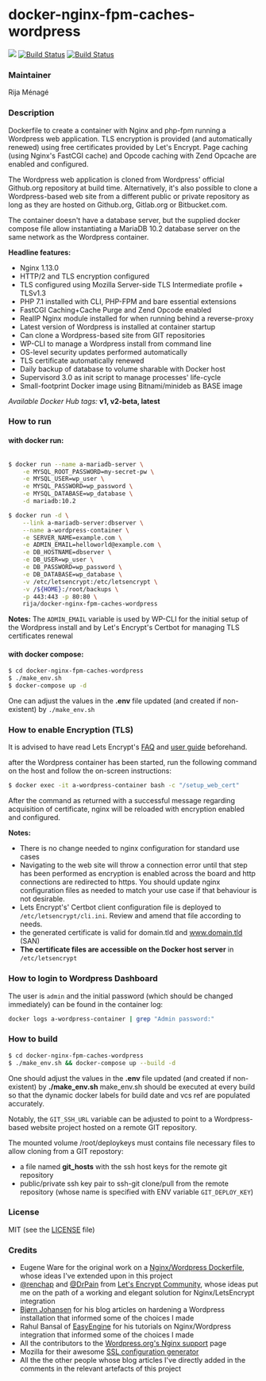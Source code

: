 # docker-nginx-fpm-caches-wordpress

[![](https://images.microbadger.com/badges/image/rija/docker-nginx-fpm-caches-wordpress.svg)](https://microbadger.com/images/rija/docker-nginx-fpm-caches-wordpress "Get your own image badge on microbadger.com")
[![Build Status](https://img.shields.io/badge/docker%20hub-automated%20build-ff69b4.svg)](https://hub.docker.com/r/rija/docker-nginx-fpm-caches-wordpress/)
[![Build Status](https://travis-ci.org/rija/docker-nginx-fpm-caches-wordpress.svg?branch=master)](https://travis-ci.org/rija/docker-nginx-fpm-caches-wordpress)


### Maintainer

Rija Ménagé

### Description

Dockerfile to create a container with Nginx and php-fpm running a Wordpress web application.
TLS encryption is provided (and automatically renewed) using free certificates provided by Let's Encrypt.
Page caching (using Nginx's FastCGI cache) and Opcode caching with Zend Opcache are enabled and configured.

The Wordpress web application is cloned from Wordpress' official Github.org repository at build time.
Alternatively, it's also possible to clone a Wordpress-based web site from a different public or private repository
as long as they are hosted on Github.org, Gitlab.org or Bitbucket.com.

The container doesn't have a database server, but the supplied docker compose file allow instantiating a MariaDB 10.2 database server on the same network as the Wordpress container.


**Headline features:**
* Nginx 1.13.0
* HTTP/2 and TLS encryption configured
* TLS configured using Mozilla Server-side TLS Intermediate profile + TLSv1.3
* PHP 7.1 installed with CLI, PHP-FPM and bare essential extensions
* FastCGI Caching+Cache Purge and Zend Opcode enabled
* RealIP Nginx module installed for when running behind a reverse-proxy
* Latest version of Wordpress is installed at container startup
* Can clone a Wordpress-based site from GIT repositories
* WP-CLI to manage a Wordpress install from command line
* OS-level security updates performed automatically
* TLS certificate automatically renewed
* Daily backup of database to volume sharable with Docker host
* Supervisord 3.0 as init script to manage processes' life-cycle
* Small-footprint Docker image using Bitnami/minideb as BASE image



*Available Docker Hub tags:* **v1, v2-beta, latest**

### How to run


#### with docker run:

```bash

$ docker run --name a-mariadb-server \
	-e MYSQL_ROOT_PASSWORD=my-secret-pw \
	-e MYSQL_USER=wp_user \
	-e MYSQL_PASSWORD=wp_password \
	-e MYSQL_DATABASE=wp_database \
	-d mariadb:10.2

$ docker run -d \
	--link a-mariadb-server:dbserver \
	--name a-wordpress-container \
	-e SERVER_NAME=example.com \
	-e ADMIN_EMAIL=helloworld@example.com \
	-e DB_HOSTNAME=dbserver \
	-e DB_USER=wp_user \
	-e DB_PASSWORD=wp_password \
	-e DB_DATABASE=wp_database \
	-v /etc/letsencrypt:/etc/letsencrypt \
	-v /${HOME}:/root/backups \
	-p 443:443 -p 80:80 \
	rija/docker-nginx-fpm-caches-wordpress

```


**Notes:**
The ``ADMIN_EMAIL`` variable is used by WP-CLI for the initial setup of the Wordpress install and by Let's Encrypt's Certbot for managing TLS certificates renewal

#### with docker compose:

```bash
$ cd docker-nginx-fpm-caches-wordpress
$ ./make_env.sh
$ docker-compose up -d
```

One can adjust the values in the **.env** file updated (and created if non-existent) by ``./make_env.sh``

### How to enable Encryption (TLS)

It is advised to have read Lets Encrypt's [FAQ](https://community.letsencrypt.org/c/docs/) and [user guide](https://letsencrypt.readthedocs.org/en/latest/index.html)  beforehand.

after the Wordpress container has been started, run the following command on the host and follow the on-screen instructions:

```bash
$ docker exec -it a-wordpress-container bash -c "/setup_web_cert"
```

After the command as returned with a successful message regarding acquisition of certificate, nginx will be reloaded with encryption enabled and configured.

**Notes:**
 * There is no change needed to nginx configuration for standard use cases
 * Navigating to the web site will throw a connection error until that step has been performed as encryption is enabled across the board and http connections are redirected to https. You should update nginx configuration files as needed to match your use case if that behaviour is not desirable.
 * Lets Encrypt's' Certbot client configuration file is deployed to ``/etc/letsencrypt/cli.ini``. Review and amend that file according to needs.
 * the generated certificate is valid for domain.tld and www.domain.tld (SAN)
 * **The certificate files are accessible on the Docker host server** in ``/etc/letsencrypt``

### How to login to Wordpress Dashboard

The user is ``admin`` and the initial password (which should be changed immediately) can be found in the container log:

```bash
docker logs a-wordpress-container | grep "Admin password:"
```

### How to build

 ```bash
 $ cd docker-nginx-fpm-caches-wordpress
 $ ./make_env.sh && docker-compose up --build -d
 ```

One should adjust the values in the **.env** file updated (and created if non-existent) by **./make_env.sh**
make_env.sh should be executed at every build so that the dynamic docker labels for build date and vcs ref are populated accurately.

Notably, the ``GIT_SSH_URL`` variable can be adjusted to point to a Wordpress-based website project hosted on a remote GIT repository.

The mounted volume /root/deploykeys must contains file necessary files to allow cloning from a GIT repostory:
* a file named **git_hosts**  with the ssh host keys for the remote git repository
* public/private ssh key pair to ssh-git clone/pull from the remote repository (whose name is specified with ENV variable ``GIT_DEPLOY_KEY``)

### License

MIT (see the [LICENSE](https://github.com/rija/docker-nginx-fpm-caches-wordpress/blob/master/LICENSE) file)

### Credits

* Eugene Ware for the original work on a [Nginx/Wordpress Dockerfile](https://github.com/eugeneware/docker-wordpress-nginx), whose ideas I've extended upon in this project
* [@renchap](https://community.letsencrypt.org/t/howto-easy-cert-generation-and-renewal-with-nginx/3491/5) and [@DrPain](https://community.letsencrypt.org/t/nginx-installation/3502/5) from [Let's Encrypt Community](https://community.letsencrypt.org/), whose ideas put me on the path of a working and elegant solution for Nginx/LetsEncrypt integration
* [Bjørn Johansen](https://bjornjohansen.no) for his blog articles on hardening a Wordpress installation that informed some of the choices I made
* Rahul Bansal of [EasyEngine](https://easyengine.io/wordpress-nginx/tutorials/) for his tutorials on Nginx/Wordpress integration that informed some of the choices I made
* All the contributors to the [Wordpress.org's Nginx support](http://codex.wordpress.org/Nginx) page
* Mozilla for their awesome [SSL configuration generator](https://mozilla.github.io/server-side-tls/ssl-config-generator/)
* All the the other people whose blog articles I've directly added in the comments in the relevant artefacts of this project
